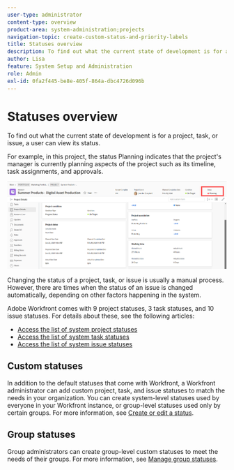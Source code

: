 ```yaml
---
user-type: administrator
content-type: overview
product-area: system-administration;projects
navigation-topic: create-custom-status-and-priority-labels
title: Statuses overview
description: To find out what the current state of development is for a project, task, or issue, a user can view its status.
author: Lisa
feature: System Setup and Administration
role: Admin
exl-id: 0fa2f445-be8e-405f-864a-dbc4726d096b
---
```

# Statuses overview

<!-- Audited: 01/2024 -->

To find out what the current state of development is for a project, task, or issue, a user can view its status.

For example, in this project, the status Planning indicates that the project's manager is currently planning aspects of the project such as its timeline, task assignments, and approvals.

![Sample project status](assets/statuses-overview.png)

Changing the status of a project, task, or issue is usually a manual process. However, there are times when the status of an issue is changed automatically, depending on other factors happening in the system.

Adobe Workfront comes with 9 project statuses, 3 task statuses, and 10 issue statuses. For details about these, see the following articles:

* [Access the list of system project statuses](../../../administration-and-setup/customize-workfront/creating-custom-status-and-priority-labels/project-statuses.md) 
* [Access the list of system task statuses](../../../administration-and-setup/customize-workfront/creating-custom-status-and-priority-labels/task-statuses.md) 
* [Access the list of system issue statuses](../../../administration-and-setup/customize-workfront/creating-custom-status-and-priority-labels/issue-statuses.md)

## Custom statuses

In addition to the default statuses that come with Workfront, a Workfront administrator can add custom project, task, and issue statuses to match the needs in your organization. You can create system-level statuses used by everyone in your Workfront instance, or group-level statuses used only by certain groups. For more information, see [Create or edit a status](../../../administration-and-setup/customize-workfront/creating-custom-status-and-priority-labels/create-or-edit-a-status.md).

## Group statuses

Group administrators can create group-level custom statuses to meet the needs of their groups. For more information, see [Manage group statuses](../../../administration-and-setup/manage-groups/manage-group-statuses/manage-group-statuses.md).
